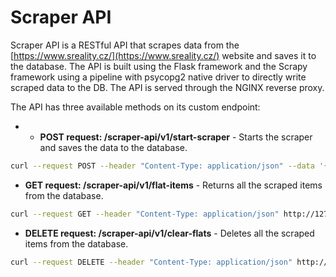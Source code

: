 # Scraper API

Scraper API is a RESTful API that scrapes data from the [https://www.sreality.cz/](https://www.sreality.cz/) website and saves it to the database. The API is built using the Flask framework and the Scrapy framework using a pipeline with psycopg2 native driver to directly write scraped data to the DB. The API is served through the NGINX reverse proxy.

The API has three available methods on its custom endpoint:
- - **POST request: /scraper-api/v1/start-scraper** - Starts the scraper and saves the data to the database.
```bash
curl --request POST --header "Content-Type: application/json" --data '{"item_count": 600}' http://127.0.0.1:8080/scraper-api/v1/start-scraper
```
- **GET request: /scraper-api/v1/flat-items** - Returns all the scraped items from the database.
```bash
curl --request GET --header "Content-Type: application/json" http://127.0.0.1:8080/scraper-api/v1/flat-items
``` 
- **DELETE request: /scraper-api/v1/clear-flats** - Deletes all the scraped items from the database.
```bash
curl --request DELETE --header "Content-Type: application/json" http://127.0.0.1:8080/scraper-api/v1/clear-flats
```